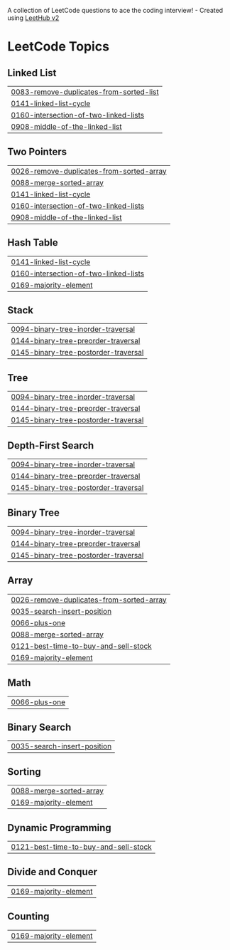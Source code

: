 A collection of LeetCode questions to ace the coding interview! - Created using [LeetHub v2](https://github.com/arunbhardwaj/LeetHub-2.0)
<!---LeetCode Topics Start-->
# LeetCode Topics
## Linked List
|  |
| ------- |
| [0083-remove-duplicates-from-sorted-list](https://github.com/jainrishabh23/-CrackYourPlacement/tree/master/0083-remove-duplicates-from-sorted-list) |
| [0141-linked-list-cycle](https://github.com/jainrishabh23/-CrackYourPlacement/tree/master/0141-linked-list-cycle) |
| [0160-intersection-of-two-linked-lists](https://github.com/jainrishabh23/-CrackYourPlacement/tree/master/0160-intersection-of-two-linked-lists) |
| [0908-middle-of-the-linked-list](https://github.com/jainrishabh23/-CrackYourPlacement/tree/master/0908-middle-of-the-linked-list) |
## Two Pointers
|  |
| ------- |
| [0026-remove-duplicates-from-sorted-array](https://github.com/jainrishabh23/-CrackYourPlacement/tree/master/0026-remove-duplicates-from-sorted-array) |
| [0088-merge-sorted-array](https://github.com/jainrishabh23/-CrackYourPlacement/tree/master/0088-merge-sorted-array) |
| [0141-linked-list-cycle](https://github.com/jainrishabh23/-CrackYourPlacement/tree/master/0141-linked-list-cycle) |
| [0160-intersection-of-two-linked-lists](https://github.com/jainrishabh23/-CrackYourPlacement/tree/master/0160-intersection-of-two-linked-lists) |
| [0908-middle-of-the-linked-list](https://github.com/jainrishabh23/-CrackYourPlacement/tree/master/0908-middle-of-the-linked-list) |
## Hash Table
|  |
| ------- |
| [0141-linked-list-cycle](https://github.com/jainrishabh23/-CrackYourPlacement/tree/master/0141-linked-list-cycle) |
| [0160-intersection-of-two-linked-lists](https://github.com/jainrishabh23/-CrackYourPlacement/tree/master/0160-intersection-of-two-linked-lists) |
| [0169-majority-element](https://github.com/jainrishabh23/-CrackYourPlacement/tree/master/0169-majority-element) |
## Stack
|  |
| ------- |
| [0094-binary-tree-inorder-traversal](https://github.com/jainrishabh23/-CrackYourPlacement/tree/master/0094-binary-tree-inorder-traversal) |
| [0144-binary-tree-preorder-traversal](https://github.com/jainrishabh23/-CrackYourPlacement/tree/master/0144-binary-tree-preorder-traversal) |
| [0145-binary-tree-postorder-traversal](https://github.com/jainrishabh23/-CrackYourPlacement/tree/master/0145-binary-tree-postorder-traversal) |
## Tree
|  |
| ------- |
| [0094-binary-tree-inorder-traversal](https://github.com/jainrishabh23/-CrackYourPlacement/tree/master/0094-binary-tree-inorder-traversal) |
| [0144-binary-tree-preorder-traversal](https://github.com/jainrishabh23/-CrackYourPlacement/tree/master/0144-binary-tree-preorder-traversal) |
| [0145-binary-tree-postorder-traversal](https://github.com/jainrishabh23/-CrackYourPlacement/tree/master/0145-binary-tree-postorder-traversal) |
## Depth-First Search
|  |
| ------- |
| [0094-binary-tree-inorder-traversal](https://github.com/jainrishabh23/-CrackYourPlacement/tree/master/0094-binary-tree-inorder-traversal) |
| [0144-binary-tree-preorder-traversal](https://github.com/jainrishabh23/-CrackYourPlacement/tree/master/0144-binary-tree-preorder-traversal) |
| [0145-binary-tree-postorder-traversal](https://github.com/jainrishabh23/-CrackYourPlacement/tree/master/0145-binary-tree-postorder-traversal) |
## Binary Tree
|  |
| ------- |
| [0094-binary-tree-inorder-traversal](https://github.com/jainrishabh23/-CrackYourPlacement/tree/master/0094-binary-tree-inorder-traversal) |
| [0144-binary-tree-preorder-traversal](https://github.com/jainrishabh23/-CrackYourPlacement/tree/master/0144-binary-tree-preorder-traversal) |
| [0145-binary-tree-postorder-traversal](https://github.com/jainrishabh23/-CrackYourPlacement/tree/master/0145-binary-tree-postorder-traversal) |
## Array
|  |
| ------- |
| [0026-remove-duplicates-from-sorted-array](https://github.com/jainrishabh23/-CrackYourPlacement/tree/master/0026-remove-duplicates-from-sorted-array) |
| [0035-search-insert-position](https://github.com/jainrishabh23/-CrackYourPlacement/tree/master/0035-search-insert-position) |
| [0066-plus-one](https://github.com/jainrishabh23/-CrackYourPlacement/tree/master/0066-plus-one) |
| [0088-merge-sorted-array](https://github.com/jainrishabh23/-CrackYourPlacement/tree/master/0088-merge-sorted-array) |
| [0121-best-time-to-buy-and-sell-stock](https://github.com/jainrishabh23/-CrackYourPlacement/tree/master/0121-best-time-to-buy-and-sell-stock) |
| [0169-majority-element](https://github.com/jainrishabh23/-CrackYourPlacement/tree/master/0169-majority-element) |
## Math
|  |
| ------- |
| [0066-plus-one](https://github.com/jainrishabh23/-CrackYourPlacement/tree/master/0066-plus-one) |
## Binary Search
|  |
| ------- |
| [0035-search-insert-position](https://github.com/jainrishabh23/-CrackYourPlacement/tree/master/0035-search-insert-position) |
## Sorting
|  |
| ------- |
| [0088-merge-sorted-array](https://github.com/jainrishabh23/-CrackYourPlacement/tree/master/0088-merge-sorted-array) |
| [0169-majority-element](https://github.com/jainrishabh23/-CrackYourPlacement/tree/master/0169-majority-element) |
## Dynamic Programming
|  |
| ------- |
| [0121-best-time-to-buy-and-sell-stock](https://github.com/jainrishabh23/-CrackYourPlacement/tree/master/0121-best-time-to-buy-and-sell-stock) |
## Divide and Conquer
|  |
| ------- |
| [0169-majority-element](https://github.com/jainrishabh23/-CrackYourPlacement/tree/master/0169-majority-element) |
## Counting
|  |
| ------- |
| [0169-majority-element](https://github.com/jainrishabh23/-CrackYourPlacement/tree/master/0169-majority-element) |
<!---LeetCode Topics End-->